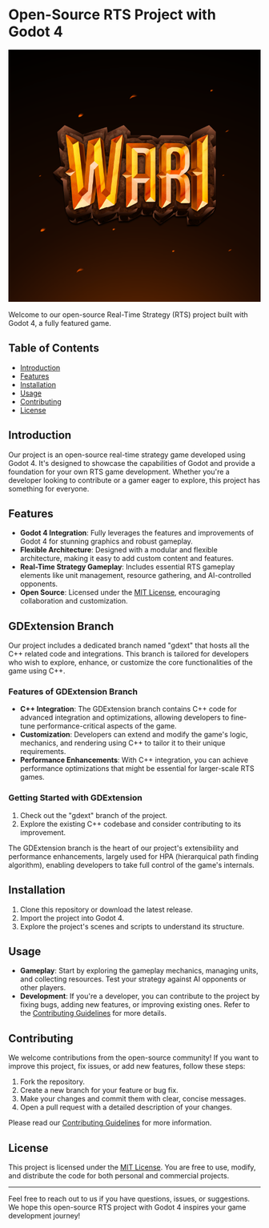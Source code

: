 # Open-Source RTS Project with Godot 4

![Project Logo](project_logo.png) <!-- Include an appropriate project logo or image -->

Welcome to our open-source Real-Time Strategy (RTS) project built with Godot 4, a fully featured game.

## Table of Contents
- [Introduction](#introduction)
- [Features](#features)
- [Installation](#installation)
- [Usage](#usage)
- [Contributing](#contributing)
- [License](#license)

## Introduction

Our project is an open-source real-time strategy game developed using Godot 4. It's designed to showcase the capabilities of Godot and provide a foundation for your own RTS game development. Whether you're a developer looking to contribute or a gamer eager to explore, this project has something for everyone.

## Features

- **Godot 4 Integration**: Fully leverages the features and improvements of Godot 4 for stunning graphics and robust gameplay.
- **Flexible Architecture**: Designed with a modular and flexible architecture, making it easy to add custom content and features.
- **Real-Time Strategy Gameplay**: Includes essential RTS gameplay elements like unit management, resource gathering, and AI-controlled opponents.
- **Open Source**: Licensed under the [MIT License](LICENSE), encouraging collaboration and customization.

## GDExtension Branch

Our project includes a dedicated branch named "gdext" that hosts all the C++ related code and integrations. This branch is tailored for developers who wish to explore, enhance, or customize the core functionalities of the game using C++.

### Features of GDExtension Branch

- **C++ Integration**: The GDExtension branch contains C++ code for advanced integration and optimizations, allowing developers to fine-tune performance-critical aspects of the game.
- **Customization**: Developers can extend and modify the game's logic, mechanics, and rendering using C++ to tailor it to their unique requirements.
- **Performance Enhancements**: With C++ integration, you can achieve performance optimizations that might be essential for larger-scale RTS games.

### Getting Started with GDExtension

1. Check out the "gdext" branch of the project.
2. Explore the existing C++ codebase and consider contributing to its improvement.

The GDExtension branch is the heart of our project's extensibility and performance enhancements, largely used for HPA (hierarquical path finding algorithm), enabling developers to take full control of the game's internals.


## Installation

1. Clone this repository or download the latest release.
2. Import the project into Godot 4.
3. Explore the project's scenes and scripts to understand its structure.

## Usage

- **Gameplay**: Start by exploring the gameplay mechanics, managing units, and collecting resources. Test your strategy against AI opponents or other players.
- **Development**: If you're a developer, you can contribute to the project by fixing bugs, adding new features, or improving existing ones. Refer to the [Contributing Guidelines](CONTRIBUTING.md) for more details.

## Contributing

We welcome contributions from the open-source community! If you want to improve this project, fix issues, or add new features, follow these steps:

1. Fork the repository.
2. Create a new branch for your feature or bug fix.
3. Make your changes and commit them with clear, concise messages.
4. Open a pull request with a detailed description of your changes.

Please read our [Contributing Guidelines](CONTRIBUTING.md) for more information.

## License

This project is licensed under the [MIT License](LICENSE). You are free to use, modify, and distribute the code for both personal and commercial projects.

---

Feel free to reach out to us if you have questions, issues, or suggestions. We hope this open-source RTS project with Godot 4 inspires your game development journey!

